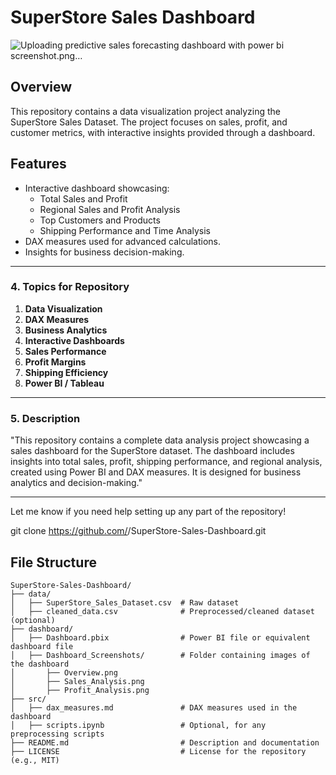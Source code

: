 # SuperStore Sales Dashboard

![Uploading predictive sales forecasting dashboard with power bi screenshot.png…]()

## Overview
This repository contains a data visualization project analyzing the SuperStore Sales Dataset. The project focuses on sales, profit, and customer metrics, with interactive insights provided through a dashboard.

## Features
- Interactive dashboard showcasing:
  - Total Sales and Profit
  - Regional Sales and Profit Analysis
  - Top Customers and Products
  - Shipping Performance and Time Analysis
- DAX measures used for advanced calculations.
- Insights for business decision-making.

  
---

### **4. Topics for Repository**
1. **Data Visualization**
2. **DAX Measures**
3. **Business Analytics**
4. **Interactive Dashboards**
5. **Sales Performance**
6. **Profit Margins**
7. **Shipping Efficiency**
8. **Power BI / Tableau**

---

### **5. Description**
"This repository contains a complete data analysis project showcasing a sales dashboard for the SuperStore dataset. The dashboard includes insights into total sales, profit, shipping performance, and regional analysis, created using Power BI and DAX measures. It is designed for business analytics and decision-making."  

---

Let me know if you need help setting up any part of the repository!


  git clone https://github.com/<your-username>/SuperStore-Sales-Dashboard.git


## File Structure
```plaintext
SuperStore-Sales-Dashboard/
├── data/
│   ├── SuperStore_Sales_Dataset.csv  # Raw dataset
│   ├── cleaned_data.csv              # Preprocessed/cleaned dataset (optional)
├── dashboard/
│   ├── Dashboard.pbix                # Power BI file or equivalent dashboard file
│   ├── Dashboard_Screenshots/        # Folder containing images of the dashboard
│       ├── Overview.png
│       ├── Sales_Analysis.png
│       ├── Profit_Analysis.png
├── src/
│   ├── dax_measures.md               # DAX measures used in the dashboard
│   ├── scripts.ipynb                 # Optional, for any preprocessing scripts
├── README.md                         # Description and documentation
├── LICENSE                           # License for the repository (e.g., MIT)
